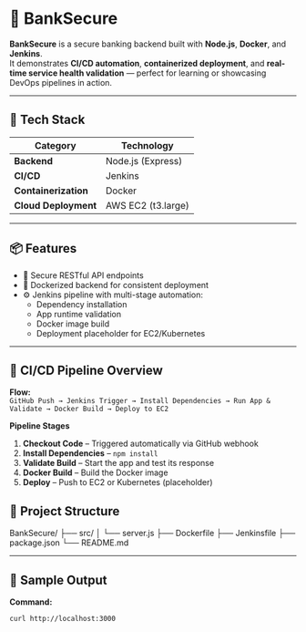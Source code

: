 # 🏦 BankSecure

**BankSecure** is a secure banking backend built with **Node.js**, **Docker**, and **Jenkins**.  
It demonstrates **CI/CD automation**, **containerized deployment**, and **real-time service health validation** — perfect for learning or showcasing DevOps pipelines in action.

---

## 🚀 Tech Stack

| Category | Technology |
|-----------|-------------|
| **Backend** | Node.js (Express) |
| **CI/CD** | Jenkins |
| **Containerization** | Docker |
| **Cloud Deployment** | AWS EC2 (t3.large) |

---

## 📦 Features

- 🔐 Secure RESTful API endpoints  
- 🐳 Dockerized backend for consistent deployment  
- ⚙️ Jenkins pipeline with multi-stage automation:
  - Dependency installation  
  - App runtime validation  
  - Docker image build  
  - Deployment placeholder for EC2/Kubernetes  

---

## 🔧 CI/CD Pipeline Overview

**Flow:**  
`GitHub Push → Jenkins Trigger → Install Dependencies → Run App & Validate → Docker Build → Deploy to EC2`

**Pipeline Stages**
1. **Checkout Code** – Triggered automatically via GitHub webhook  
2. **Install Dependencies** – `npm install`  
3. **Validate Build** – Start the app and test its response  
4. **Docker Build** – Build the Docker image  
5. **Deploy** – Push to EC2 or Kubernetes (placeholder)

## 📂 Project Structure

BankSecure/
├── src/
│ └── server.js
├── Dockerfile
├── Jenkinsfile
├── package.json
└── README.md

---

## 🧪 Sample Output

**Command:**
```bash
curl http://localhost:3000
